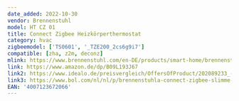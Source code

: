 ```yaml
---
date_added: 2022-10-30
vendor: Brennenstuhl
model: HT CZ 01
title: Connect Zigbee Heizkörperthermostat
category: hvac
zigbeemodel: ['TS0601', '_TZE200_2cs6g9i7']
compatible: [zha, z2m, deconz]
mlink: https://www.brennenstuhl.com/en-DE/products/smart-home/brennenstuhl-r-connect-zigbee-radiator-thermostat-ht-cz-01
link: https://www.amazon.de/dp/B09L193J67
link2: https://www.idealo.de/preisvergleich/OffersOfProduct/202089233_-zigbee-connect-01-brennenstuhl.html
link3: https://www.bol.com/nl/nl/p/brennenstuhla-connect-zigbee-slimme-radiatorknop-ht-cz-01/9300000091427784/
EAN: '4007123672066'
---
```

